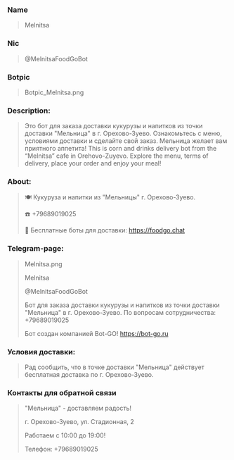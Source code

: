 ### Name
>Melnitsa


###	Nic
>@MelnitsaFoodGoBot

###	Botpic
>Botpic_Melnitsa.png

### Description: 

>Это бот для заказа доставки кукурузы и напитков из точки доставки "Мельница" в г. Орехово-Зуево. Ознакомьтесь с меню, условиями доставки и сделайте свой заказ. Мельница желает вам приятного аппетита!
This is corn and drinks delivery bot from the “Melnitsa” cafe in Orehovo-Zuyevo. Explore the menu, terms of delivery, place your order and enjoy your meal! 

### About:

>🍽 Кукуруза и напитки из "Мельницы" г. Орехово-Зуево.
>
>☎️ +79689019025
>
>🖖 Бесплатные боты для доставки: https://foodgo.chat

### Telegram-page:

>Melnitsa.png
>
>Melnitsa
>
>@MelnitsaFoodGoBot
>
>Бот для заказа доставки кукурузы и напитков из точки доставки "Мельница" в г. Орехово-Зуево.
По вопросам сотрудничества: +79689019025
>
>Бот создан компанией Bot-GO! https://bot-go.ru

### Условия доставки:
>Рад сообщить, что в точке доставки "Мельница" действует бесплатная доставка по г. Орехово-Зуево.


###	Контакты для обратной связи
>"Мельница" - доставляем радость!
>
>г. Орехово-Зуево, ул. Стадионная, 2 
>
>Работаем с 10:00 до 19:00!
>
>Телефон: +79689019025
